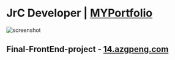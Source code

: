 # JrC Developer | [MYPortfolio](https://azgpeng.com/jrc/)
![screenshot](https://imagizer.imageshack.com/img923/7895/5cSqLO.png)
## Final-FrontEnd-project - [14.azgpeng.com](http://14.azgpeng.com)




